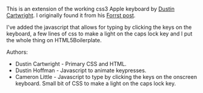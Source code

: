 This is an extension of the working css3 Apple keyboard by [Dustin Cartwright](http://noxxten.com/). I originally found it from his [Forrst post](http://forr.st/~thx).

I've added the javascript that allows for typing by clicking the keys on the keyboard, a few lines of css to make a light on the caps lock key and I put the whole thing on HTML5Boilerplate.

Authors:

- Dustin Cartwright - Primary CSS and HTML.
- Dustin Hoffman - Javascript to animate keypresses.
- Cameron Little - Javascript to type by clicking the keys on the onscreen keyboard. Small bit of CSS to make a light on the caps lock key.
